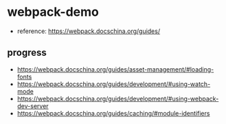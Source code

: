 # webpack-demo
- reference: https://webpack.docschina.org/guides/

## progress
- https://webpack.docschina.org/guides/asset-management/#loading-fonts
- https://webpack.docschina.org/guides/development/#using-watch-mode
- https://webpack.docschina.org/guides/development/#using-webpack-dev-server
- https://webpack.docschina.org/guides/caching/#module-identifiers